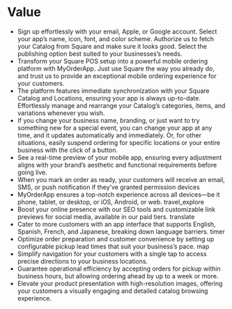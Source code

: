 # Value

- Sign up effortlessly with your email, Apple, or Google account. Select your
  app’s name, icon, font, and color scheme. Authorize us to fetch your Catalog
  from Square and make sure it looks good. Select the publishing option best
  suited to your businesses’s needs.
- Transform your Square POS setup into a powerful mobile ordering platform with
  MyOrderApp. Just use Square the way you already do, and trust us to provide an
  exceptional mobile ordering experience for your customers.
- The platform features immediate synchronization with your Square Catalog and
  Locations, ensuring your app is always up-to-date. Effortlessly manage and
  rearrange your Catalog’s categories, items, and variations whenever you wish.
- If you change your business name, branding, or just want to try something new
  for a special event, you can change your app at any time, and it updates
  automatically and immediately. Or, for other situations, easily suspend
  ordering for specific locations or your entire business with the click of a
  button.
- See a real-time preview of your mobile app, ensuring every adjustment aligns
  with your brand’s aesthetic and functional requirements before going live.
- When you mark an order as ready, your customers will receive an email, SMS, or
  push notification if they’ve granted permission devices
- MyOrderApp ensures a top-notch experience across all devices—be it phone,
  tablet, or desktop, or iOS, Android, or web. travel_explore
- Boost your online presence with our SEO tools and customizable link previews
  for social media, available in our paid tiers. translate
- Cater to more customers with an app interface that supports English, Spanish,
  French, and Japanese, breaking down language barriers. timer
- Optimize order preparation and customer convenience by setting up configurable
  pickup lead times that suit your business’s pace. map
- Simplify navigation for your customers with a single tap to access precise
  directions to your business locations.
- Guarantee operational efficiency by accepting orders for pickup within
  business hours, but allowing ordering ahead by up to a week or more.
- Elevate your product presentation with high-resolution images, offering your
  customers a visually engaging and detailed catalog browsing experience.
